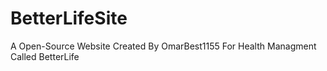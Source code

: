 # BetterLifeSite
A Open-Source Website Created By OmarBest1155 For Health Managment Called BetterLife

